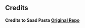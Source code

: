 


## Credits

#### Credits to Saad Pasta <a href='https://github.com/saadpasta/developerFolio'>Original Repo</a>
